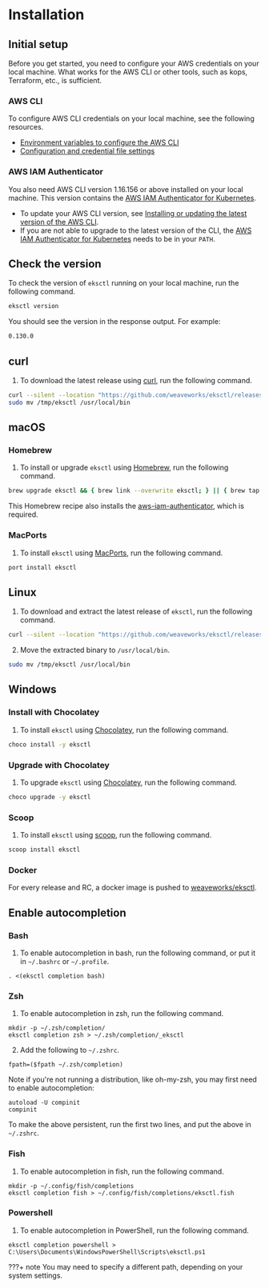 # Installation

## Initial setup
Before you get started, you need to configure your AWS credentials on your local machine. What works for the AWS CLI or other tools, such as kops, Terraform, etc., is sufficient. 

### AWS CLI
To configure AWS CLI credentials on your local machine, see the following resources. 
- [Environment variables to configure the AWS CLI](https://docs.aws.amazon.com/cli/latest/userguide/cli-environment.html)
- [Configuration and credential file settings](https://docs.aws.amazon.com/cli/latest/userguide/cli-config-files.html)

### AWS IAM Authenticator
You also need AWS CLI version 1.16.156 or above installed on your local machine. This version contains the [AWS IAM Authenticator for Kubernetes](https://github.com/kubernetes-sigs/aws-iam-authenticator).
- To update your AWS CLI version, see [Installing or updating the latest version of the AWS CLI](https://docs.aws.amazon.com/cli/latest/userguide/getting-started-install.html).
- If you are not able to upgrade to the latest version of the CLI, the [AWS IAM Authenticator for Kubernetes](https://github.com/kubernetes-sigs/aws-iam-authenticator) needs to be in your `PATH`.

## Check the version
To check the version of `eksctl` running on your local machine, run the following command.
```bash
eksctl version
```
You should see the version in the response output. For example:
```bash
0.130.0
```

## curl
1. To download the latest release using [curl](https://curl.se/), run the following command. 
```bash
curl --silent --location "https://github.com/weaveworks/eksctl/releases/latest/download/eksctl_$(uname -s)_amd64.tar.gz" | tar xz -C /tmp
sudo mv /tmp/eksctl /usr/local/bin
```

## macOS 
### Homebrew
1. To install or upgrade `eksctl` using [Homebrew](https://brew.sh), run the following command. 
```bash
brew upgrade eksctl && { brew link --overwrite eksctl; } || { brew tap weaveworks/tap; brew install weaveworks/tap/eksctl; }
```
This Homebrew recipe also installs the [aws-iam-authenticator](https://docs.aws.amazon.com/eks/latest/userguide/install-aws-iam-authenticator.html), which is required.

### MacPorts
1. To install `eksctl` using [MacPorts](https://www.macports.org), run the following command. 
```bash
port install eksctl
```

## Linux
1. To download and extract the latest release of `eksctl`, run the following command.
```bash
curl --silent --location "https://github.com/weaveworks/eksctl/releases/latest/download/eksctl_$(uname -s)_amd64.tar.gz" | tar xz -C /tmp
```
2. Move the extracted binary to `/usr/local/bin`.
```bash
sudo mv /tmp/eksctl /usr/local/bin
```

## Windows 
### Install with Chocolatey
1. To install `eksctl` using [Chocolatey](https://chocolatey.org/install), run the following command. 
```bash
choco install -y eksctl 
```
### Upgrade with Chocolatey
1. To upgrade `eksctl` using [Chocolatey](https://chocolatey.org/install), run the following command. 
```bash
choco upgrade -y eksctl 
```

### Scoop
1. To install `eksctl` using [scoop](https://scoop.sh), run the following command. 
```bash
scoop install eksctl
```

### Docker
For every release and RC, a docker image is pushed to [weaveworks/eksctl](https://hub.docker.com/r/weaveworks/eksctl).


## Enable autocompletion
### Bash
1. To enable autocompletion in bash, run the following command, or put it in `~/.bashrc` or `~/.profile`.
```
. <(eksctl completion bash)
```

### Zsh
1. To enable autocompletion in zsh, run the following command.
```
mkdir -p ~/.zsh/completion/
eksctl completion zsh > ~/.zsh/completion/_eksctl
```
2. Add the following to `~/.zshrc`.
```
fpath=($fpath ~/.zsh/completion)
```

Note if you're not running a distribution, like oh-my-zsh, you may first need to enable autocompletion:
```
autoload -U compinit
compinit
```

To make the above persistent, run the first two lines, and put the above in `~/.zshrc`.

### Fish
1. To enable autocompletion in fish, run the following command.
```
mkdir -p ~/.config/fish/completions
eksctl completion fish > ~/.config/fish/completions/eksctl.fish
```

### Powershell
1. To enable autocompletion in PowerShell, run the following command.
```
eksctl completion powershell > C:\Users\Documents\WindowsPowerShell\Scripts\eksctl.ps1
```
???+ note
    You may need to specify a different path, depending on your system settings.
